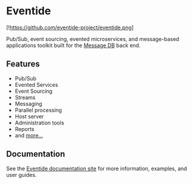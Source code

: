 # Eventide

[!https://github.com/eventide-project/eventide.png]

Pub/Sub, event sourcing, evented microservices, and message-based applications toolkit built for the [Message DB](https://github.com/message-db/message-db) back end.

## Features

- Pub/Sub
- Evented Services
- Event Sourcing
- Streams
- Messaging
- Parallel processing
- Host server
- Administration tools
- Reports
- and [more...](http://docs.eventide-project.org)

## Documentation

See the [Eventide documentation site](http://docs.eventide-project.org) for more information, examples, and user guides.

